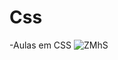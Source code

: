 # Css
-Aulas em CSS
![ZMhS](https://github.com/user-attachments/assets/6304c4e9-a14a-4fe3-ad25-22a02a97a2e0)

